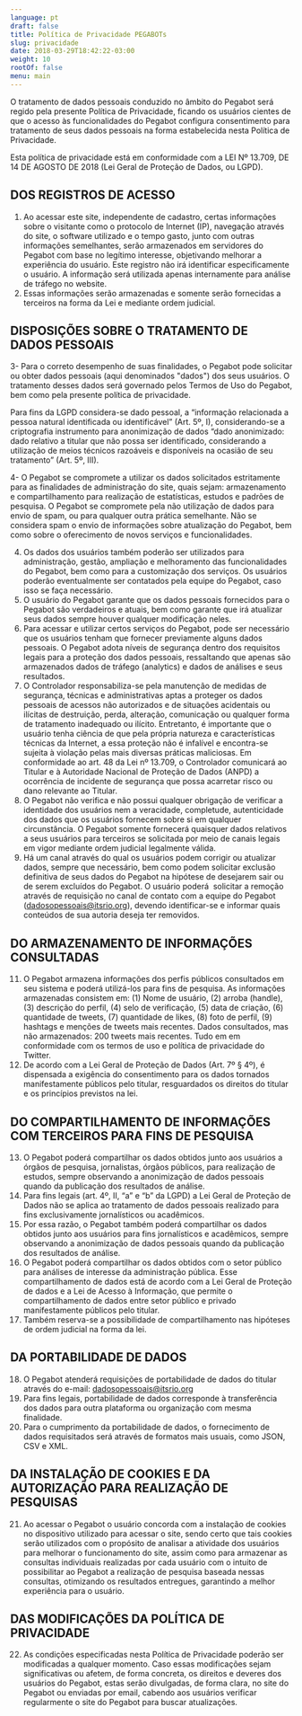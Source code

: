 ```yaml
---
language: pt
draft: false
title: Política de Privacidade PEGABOTs
slug: privacidade
date: 2018-03-29T18:42:22-03:00
weight: 10
rootOf: false
menu: main
---
```

O tratamento de dados pessoais conduzido no âmbito do Pegabot será regido pela presente Política de Privacidade, ficando os usuários cientes de que o acesso às funcionalidades do Pegabot configura consentimento para tratamento de seus dados pessoais na forma estabelecida nesta Política de Privacidade.

Esta política de privacidade está em conformidade com a LEI Nº 13.709, DE 14 DE AGOSTO DE 2018 (Lei Geral de Proteção de Dados, ou LGPD).

## DOS REGISTROS DE ACESSO

1. Ao acessar este site, independente de cadastro, certas informações sobre o visitante como o protocolo de Internet (IP), navegação através do site, o software utilizado e o tempo gasto, junto com outras informações semelhantes, serão armazenados em servidores do Pegabot com base no legítimo interesse, objetivando melhorar a experiência do usuário. Este registro não irá identificar especificamente o usuário. A informação será utilizada apenas internamente para análise de tráfego no website.
2. Essas informações serão armazenadas e somente serão fornecidas a terceiros na forma da Lei e mediante ordem judicial.

## DISPOSIÇÕES SOBRE O TRATAMENTO DE DADOS PESSOAIS

3- Para o correto desempenho de suas finalidades, o Pegabot pode solicitar ou obter dados pessoais (aqui denominados "dados") dos seus usuários. O tratamento desses dados será governado pelos Termos de Uso do Pegabot, bem como pela presente política de privacidade.

Para fins da LGPD considera-se dado pessoal, a “informação relacionada a pessoa natural identificada ou identificável” (Art. 5º, I), considerando-se a criptografia instrumento para anonimização de dados “dado anonimizado: dado relativo a titular que não possa ser identificado, considerando a utilização de meios técnicos razoáveis e disponíveis na ocasião de seu tratamento” (Art. 5º, III).

4- O Pegabot se compromete a utilizar os dados solicitados estritamente para as finalidades de administração do site, quais sejam: armazenamento e compartilhamento para realização de estatísticas, estudos e padrões de pesquisa. O Pegabot se compromete pela não utilização de dados para envio de spam, ou para qualquer outra prática semelhante. Não se considera spam o envio de informações sobre atualização do Pegabot, bem como sobre o oferecimento de novos serviços e funcionalidades. 

4. Os dados dos usuários também poderão ser utilizados para administração, gestão, ampliação e melhoramento das funcionalidades do Pegabot, bem como para a customização dos serviços. Os usuários poderão eventualmente ser contatados pela equipe do Pegabot, caso isso se faça necessário.
5. O usuário do Pegabot garante que os dados pessoais fornecidos para o Pegabot são verdadeiros e atuais, bem como garante que irá atualizar seus dados sempre houver qualquer modificação neles.
6. Para acessar e utilizar certos serviços do Pegabot, pode ser necessário que os usuários tenham que fornecer previamente alguns dados pessoais. O Pegabot adota níveis de segurança dentro dos requisitos legais para a proteção dos dados pessoais, ressaltando que apenas são armazenados dados de tráfego (analytics) e dados de análises e seus resultados. 
7. O Controlador responsabiliza-se pela manutenção de medidas de segurança, técnicas e administrativas aptas a proteger os dados pessoais de acessos não autorizados e de situações acidentais ou ilícitas de destruição, perda, alteração, comunicação ou qualquer forma de tratamento inadequado ou ilícito. Entretanto, é importante que o usuário tenha ciência de que pela própria natureza e características técnicas da Internet, a essa proteção não é infalível e encontra-se sujeita à violação pelas mais diversas práticas maliciosas. Em conformidade ao art. 48 da Lei nº 13.709, o Controlador comunicará ao Titular e à Autoridade Nacional de Proteção de Dados (ANPD) a ocorrência de incidente de segurança que possa acarretar risco ou dano relevante ao Titular.
8. O Pegabot não verifica e não possui qualquer obrigação de verificar a identidade dos usuários nem a veracidade, completude, autenticidade dos dados que os usuários fornecem sobre si em qualquer circunstância. O Pegabot somente fornecerá quaisquer dados relativos a seus usuários para terceiros se solicitada por meio de canais legais em vigor mediante ordem judicial legalmente válida.
9. Há um canal através do qual os usuários podem corrigir ou atualizar dados, sempre que necessário, bem como podem solicitar exclusão definitiva de seus dados do Pegabot na hipótese de desejarem sair ou de serem excluídos do Pegabot. O usuário poderá  solicitar a remoção através de requisição no canal de contato com a equipe do Pegabot ([dadosopessoais@itsrio.org](mailto:dadosopessoais@itsrio.org)), devendo identificar-se e informar quais conteúdos de sua autoria deseja ter removidos.

## DO ARMAZENAMENTO DE INFORMAÇÕES CONSULTADAS 

11. O Pegabot armazena informações dos perfis públicos consultados em seu sistema e poderá utilizá-los para fins de pesquisa. As informações armazenadas consistem em: (1) Nome de usuário, (2) arroba (handle), (3) descrição do perfil, (4) selo de verificação, (5) data de criação, (6) quantidade de tweets, (7) quantidade de likes, (8) foto de perfil, (9) hashtags e menções de tweets mais recentes. Dados consultados, mas não armazenados: 200 tweets mais recentes. Tudo em em conformidade com os termos de uso e política de privacidade do Twitter. 
12. De acordo com a Lei Geral de Proteção de Dados (Art. 7º § 4º), é dispensada a exigência do consentimento para os dados tornados manifestamente públicos pelo titular, resguardados os direitos do titular e os princípios previstos na lei. 

## DO COMPARTILHAMENTO DE INFORMAÇÕES COM TERCEIROS PARA FINS DE PESQUISA

13. O Pegabot poderá compartilhar os dados obtidos junto aos usuários a órgãos de pesquisa, jornalistas, órgãos públicos, para realização de estudos, sempre observando a anonimização de dados pessoais quando da publicação dos resultados de análise. 
14. Para fins legais (art. 4º, II, “a” e “b” da LGPD) a Lei Geral de Proteção de Dados não se aplica ao tratamento de dados pessoais realizado para fins exclusivamente jornalísticos ou acadêmicos. 
15. Por essa razão, o Pegabot também poderá compartilhar os dados obtidos junto aos usuários para fins jornalísticos e acadêmicos, sempre observando a anonimização de dados pessoais quando da publicação dos resultados de análise. 
16. O Pegabot poderá compartilhar os dados obtidos com o setor público para análises de interesse da administração pública. Esse compartilhamento de dados está de acordo com a Lei Geral de Proteção de dados e a Lei de Acesso à Informação, que permite o compartilhamento de dados entre setor público e privado manifestamente públicos pelo titular. 
17. Também reserva-se a possibilidade de compartilhamento nas hipóteses de ordem judicial na forma da lei.

## DA PORTABILIDADE DE DADOS

18. O Pegabot atenderá requisições de portabilidade de dados do titular através do e-mail: [dadosopessoais@itsrio.org](mailto:dadosopessoais@itsrio.org)
19. Para fins legais, portabilidade de dados corresponde à transferência dos dados para outra plataforma ou organização com mesma finalidade. 
20. Para o cumprimento da portabilidade de dados, o fornecimento de dados requisitados será através de formatos mais usuais, como JSON, CSV e XML.

## DA INSTALAÇÃO DE COOKIES E DA AUTORIZAÇÃO PARA REALIZAÇÃO DE PESQUISAS

21. Ao acessar o Pegabot o usuário concorda com a instalação de cookies no dispositivo utilizado para acessar o site, sendo certo que tais cookies serão utilizados com o propósito de analisar a atividade dos usuários para melhorar o funcionamento do site, assim como para armazenar as consultas individuais realizadas por cada usuário com o intuito de possibilitar ao Pegabot a realização de pesquisa baseada nessas consultas, otimizando os resultados entregues, garantindo a melhor experiência para o usuário. 

## DAS MODIFICAÇÕES DA POLÍTICA DE PRIVACIDADE

22. As condições especificadas nesta Política de Privacidade poderão ser modificadas a qualquer momento. Caso essas modificações sejam significativas ou afetem, de forma concreta, os direitos e deveres dos usuários do Pegabot, estas serão divulgadas, de forma clara, no site do Pegabot ou enviadas por email, cabendo aos usuários verificar regularmente o site do Pegabot para buscar atualizações.